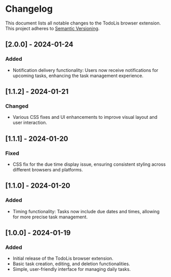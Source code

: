 # Changelog

This document lists all notable changes to the TodoLis browser extension. This project adheres to [Semantic Versioning](https://semver.org/).

## [2.0.0] - 2024-01-24
### Added
- Notification delivery functionality: Users now receive notifications for upcoming tasks, enhancing the task management experience.

## [1.1.2] - 2024-01-21
### Changed
- Various CSS fixes and UI enhancements to improve visual layout and user interaction.

## [1.1.1] - 2024-01-20
### Fixed
- CSS fix for the due time display issue, ensuring consistent styling across different browsers and platforms.

## [1.1.0] - 2024-01-20
### Added
- Timing functionality: Tasks now include due dates and times, allowing for more precise task management.

## [1.0.0] - 2024-01-19
### Added
- Initial release of the TodoLis browser extension.
- Basic task creation, editing, and deletion functionalities.
- Simple, user-friendly interface for managing daily tasks.

